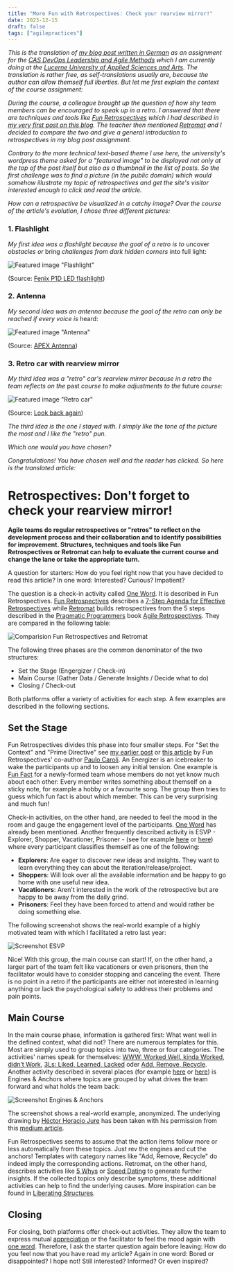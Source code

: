 ```yaml
---
title: "More Fun with Retrospectives: Check your rearview mirror!"
date: 2023-12-15
draft: false
tags: ["agilepractices"]
---
```


_This is the translation of [my blog post written in German](https://blog.hslu.ch/informatik-wb/2023/11/08/voll-retro/) as an assignment for the [CAS DevOps Leadership and Agile Methods](https://www.hslu.ch/en/lucerne-school-of-information-technology/continuing-education/technologies-and-methods/cas-devops-and-cloud-transformation/) which I am currently doing at the [Lucerne University of Applied Sciences and Arts](https://www.hslu.ch/en/). The translation is rather free, as self-translations usually are, because the author can allow themself full liberties. But let me first explain the context of the course assignment:_

_During the course, a colleague brought up the question of how shy team members can be encouraged to speak up in a retro. I answered that there are techniques  and tools like [Fun Retrospectives](https://www.funretrospectives.com/) which I had described in [my very first post on this blog](/blog/funretrospectives). The teacher then mentioned [Retromat](https://retromat.org/en/) and I decided to compare the two and give a general introduction to retrospectives in my blog post assignment._

_Contrary to the more technical text-based theme I use here, the university's wordpress theme asked for a "featured image" to be displayed not only at the top of the post itself but also as a thumbnail in the list of posts. So the first challenge was to find a picture (in the public domain) which would somehow illustrate my topic of retrospectives and get the site's visitor interested enough to click and read the article._

_How can a retrospective be visualized in a catchy image? Over the course of the article's evolution, I chose three different pictures:_

### 1. Flashlight

_My first idea was a flashlight because the goal of a retro is to_ uncover _obstacles or_ bring _challenges from dark hidden corners_ into full light:

![Featured image "Flashlight"](/images/blog/more-fun-with-retrospectives/1_Fenix_P1D_LED_flashlight.jpg)

(Source: [Fenix P1D LED flashlight](https://commons.wikimedia.org/wiki/File:Fenix_P1D_LED_flashlight_(2739718566).jpg))

### 2. Antenna

_My second idea was an antenna because the goal of the retro can only be reached if every voice is_ heard:

![Featured image "Antenna"](/images/blog/more-fun-with-retrospectives/2_apex_antenna.jpg)

(Source: [APEX Antenna](https://commons.wikimedia.org/wiki/File:APEX_Antenna.jpg))

### 3. Retro car with rearview mirror

_My third idea was a "retro" car's rearview mirror because in a retro the team reflects on the_ past _course to make adjustments to the_ future _course:_

![Featured image "Retro car"](/images/blog/more-fun-with-retrospectives/3_retro_car_rearview_mirror.jpg)

(Source: [Look back again](https://commons.wikimedia.org/wiki/File:Look_back_again_(7664606152).jpg))

_The third idea is the one I stayed with. I simply like the tone of the picture the most and I like the "retro" pun._ 

_Which one would you have chosen?_

_Congratulations! You have chosen well and the reader has clicked. So here is the translated article:_

# Retrospectives: Don't forget to check your rearview mirror!

**Agile teams do regular retrospectives or "retros" to reflect on the development process and their collaboration and to identify possibilities for improvement. Structures, techniques and tools like Fun Retrospectives or Retromat can help to evaluate the current course and change the lane or take the appropriate turn.**

A question for starters: How do you feel right now that you have decided to read this article? In one word: Interested? Curious? Impatient?

The question is a check-in activity called [One Word](https://www.funretrospectives.com/one-word/). It is described in Fun Retrospectives. [Fun Retrospectives](https://www.funretrospectives.com/) describes a [7-Step Agenda for Effective Retrospectives](https://caroli.org/en/a-7-step-agenda-for-effective-retrospectives/) while [Retromat](https://retromat.org/en/) builds retrospectives from the 5 steps described in the [Pragmatic Programmers](https://pragprog.com/) book [Agile Retrospectives](https://pragprog.com/titles/dlret/agile-retrospectives/). They are compared in the following table:

![Comparision Fun Retrospectives and Retromat](/images/blog/more-fun-with-retrospectives/4_Table_steps_funretrospectives_retromat.png)

The following three phases are the common denominator of the two structures:

* Set the Stage (Engergizer / Check-in)
* Main Course (Gather Data / Generate Insights / Decide what to do)
* Closing / Check-out

Both platforms offer a variety of activities for each step. A few examples are described in the following sections.

## Set the Stage

Fun Retrospectives divides this phase into four smaller steps. For "Set the Context" and "Prime Directive" see [my earlier post](/blog/funretrospectives) or [this article](https://caroli.org/en/a-7-step-agenda-for-effective-retrospectives) by Fun Retrospectives' co-author [Paulo Caroli](https://caroli.org/en). An Energizer is an icebreaker to wake the participants up and to loosen any initial tension. One example is [Fun Fact](https://www.funretrospectives.com/fun-fact) for a newly-formed team whose members do not yet know much about each other: Every member writes something about themself on a sticky note, for example a hobby or a favourite song. The group then tries to guess which fun fact is about which member. This can be very surprising and much fun!

Check-in activities, on the other hand, are needed to feel the mood in the room and gauge the engagement level of the participants. [One Word](https://www.funretrospectives.com/one-word/) has already been mentioned. Another frequently described activity is ESVP - Explorer, Shopper, Vacationer, Prisoner - (see for example [here](https://retromat.org/en/?id=1) or [here](https://www.funretrospectives.com/esvp-explorer-shopper-vacationer-prisoner)) where every participant classifies themself as one of the following:

* **Explorers**: Are eager to discover new ideas and insights. They want to learn everything they can about the iteration/release/project.
* **Shoppers**: Will look over all the available information and be happy to go home with one useful new idea.
* **Vacationers**: Aren't interested in the work of the retrospective but are happy to be away from the daily grind.
* **Prisoners**: Feel they have been forced to attend and would rather be doing something else.

The following screenshot shows the real-world example of a highly motivated team with which I facilitated a retro last year:

![Screenshot ESVP](/images/blog/more-fun-with-retrospectives/5_ESVP.png)

Nice! With this group, the main course can start! If, on the other hand, a larger part of the team felt like vacationers or even prisoners, then the facilitator would have to consider stopping and canceling the event. There is no point in a retro if the participants are either not interested in learning anything or lack the psychological safety to address their problems and pain points.

## Main Course

In the main course phase, information is gathered first: What went well in the defined context, what did not? There are numerous templates for this. Most are simply used to group topics into two, three or four categories. The activities' names speak for themselves: [WWW: Worked Well, kinda Worked, didn’t Work](https://www.funretrospectives.com/www-activity-worked-well-kinda-worked-didnt-work), [3Ls: Liked, Learned, Lacked](https://www.funretrospectives.com/the-3-ls-liked-learned-lacked) oder [Add, Remove, Recycle](https://www.funretrospectives.com/open-the-box). Another activity described in several places (for example [here](https://retromat.org/en/?id=19) or [here](https://www.funretrospectives.com/anchors-and-engine)) is Engines & Anchors where topics are grouped by what drives the team forward and what holds the team back:

![Screenshot Engines & Anchors](/images/blog/more-fun-with-retrospectives/6_engines_and_anchors.png)

The screenshot shows a real-world example, anonymized. The underlying drawing by [Héctor Horacio Jure](https://www.linkedin.com/in/h%C3%A9ctorhjure/) has been taken with his permission from this [medium article](https://medium.com/@hectorhjure/scrum-toolkit-retrospective-1a8d7334d97a).

Fun Retrospectives seems to assume that the action items follow more or less automatically from these topics. Just rev the engines and cut the anchors! Templates with category names like "Add, Remove, Recycle" do indeed imply the corresponding actions. Retromat, on the other hand, describes activities like [5 Whys](https://retromat.org/en/?id=8) or [Speed Dating](https://retromat.org/en/?id=26) to generate further insights. If the collected topics only describe symptoms, these additional activities can help to find the underlying causes. More inspiration can be found in [Liberating Structures](https://www.liberatingstructures.com/).

## Closing

For closing, both platforms offer check-out activities. They allow the team to express mutual [appreciation](https://retromat.org/en/?id=15) or the facilitator to feel the mood again with [one word](https://www.funretrospectives.com/one-word-before-leaving). Therefore, I ask the starter question again before leaving: How do you feel now that you have read my article? Again in one word: Bored or disappointed? I hope not! Still interested? Informed? Or even inspired?